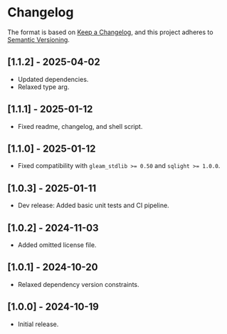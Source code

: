 # Changelog

The format is based on [Keep a Changelog](https://keepachangelog.com/en/1.1.0/), and this project adheres to
[Semantic Versioning](https://semver.org/spec/v2.0.0.html).

<!-- ## [Unreleased] -->

## [1.1.2] - 2025-04-02

- Updated dependencies.
- Relaxed type arg.

## [1.1.1] - 2025-01-12

- Fixed readme, changelog, and shell script.

## [1.1.0] - 2025-01-12

- Fixed compatibility with `gleam_stdlib >= 0.50` and `sqlight >= 1.0.0`.

## [1.0.3] - 2025-01-11

- Dev release: Added basic unit tests and CI pipeline.

## [1.0.2] - 2024-11-03

- Added omitted license file.

## [1.0.1] - 2024-10-20

- Relaxed dependency version constraints.

## [1.0.0] - 2024-10-19

- Initial release.
